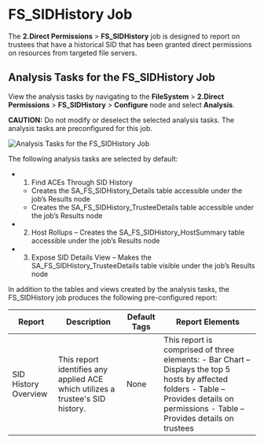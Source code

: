 # FS_SIDHistory Job

The **2.Direct Permissions** > **FS_SIDHistory** job is designed to report on trustees that have a
historical SID that has been granted direct permissions on resources from targeted file servers.

## Analysis Tasks for the FS_SIDHistory Job

View the analysis tasks by navigating to the **FileSystem** > **2.Direct Permissions** >
**FS_SIDHistory** > **Configure** node and select **Analysis**.

**CAUTION:** Do not modify or deselect the selected analysis tasks. The analysis tasks are
preconfigured for this job.

![Analysis Tasks for the FS_SIDHistory Job](/img/product_docs/accessanalyzer/12.0/solutions/activedirectory/users/sidhistoryanalysis.webp)

The following analysis tasks are selected by default:

-   1. Find ACEs Through SID History

    - Creates the SA_FS_SIDHistory_Details table accessible under the job’s Results node
    - Creates the SA_FS_SIDHistory_TrusteeDetails table accessible under the job’s Results node

-   2. Host Rollups – Creates the SA_FS_SIDHistory_HostSummary table accessible under the job’s
       Results node
-   3. Expose SID Details View – Makes the SA_FS_SIDHistory_TrusteeDetails table visible under the
       job’s Results node

In addition to the tables and views created by the analysis tasks, the FS_SIDHistory job produces
the following pre-configured report:

| Report               | Description                                                                    | Default Tags | Report Elements                                                                                                                                                                         |
| -------------------- | ------------------------------------------------------------------------------ | ------------ | --------------------------------------------------------------------------------------------------------------------------------------------------------------------------------------- |
| SID History Overview | This report identifies any applied ACE which utilizes a trustee's SID history. | None         | This report is comprised of three elements: - Bar Chart – Displays the top 5 hosts by affected folders - Table – Provides details on permissions - Table – Provides details on trustees |
